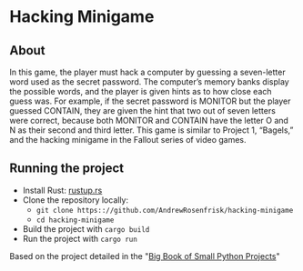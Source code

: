 # Hacking Minigame

## About

In this game, the player must hack a computer by guessing a seven-letter 
word used as the secret password. The computer’s memory banks display the 
possible words, and the player is given hints as to how close each guess was. 
For example, if the secret password is MONITOR but the player guessed CONTAIN, 
they are given the hint that two out of seven letters were correct, because both
MONITOR and CONTAIN have the letter O and N as their second and third letter. 
This game is similar to Project 1, “Bagels,” and the hacking minigame in the 
Fallout series of video games.

## Running the project
* Install Rust: [rustup.rs](https://rustup.rs/)
* Clone the repository locally:
  * `git clone https:://github.com/AndrewRosenfrisk/hacking-minigame`
  * `cd hacking-minigame`
* Build the project with `cargo build`
* Run the project with `cargo run`

Based on the project detailed in the "[Big Book of Small Python Projects](https://inventwithpython.com/bigbookpython/project33.html)"
